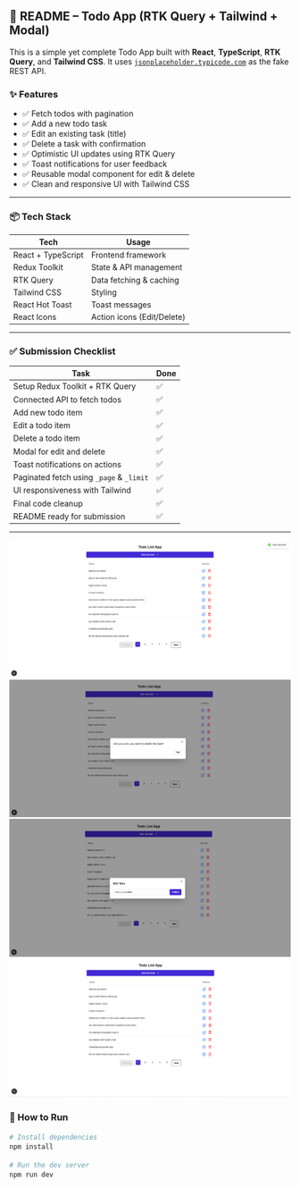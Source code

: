 ## 📘 README – Todo App (RTK Query + Tailwind + Modal)

This is a simple yet complete Todo App built with **React**, **TypeScript**, **RTK Query**, and **Tailwind CSS**. It uses [`jsonplaceholder.typicode.com`](https://jsonplaceholder.typicode.com/) as the fake REST API.

### ✨ Features

- ✅ Fetch todos with pagination
- ✅ Add a new todo task
- ✅ Edit an existing task (title)
- ✅ Delete a task with confirmation
- ✅ Optimistic UI updates using RTK Query
- ✅ Toast notifications for user feedback
- ✅ Reusable modal component for edit & delete
- ✅ Clean and responsive UI with Tailwind CSS

---

### 📦 Tech Stack

| Tech                | Usage                    |
|---------------------|--------------------------|
| React + TypeScript | Frontend framework       |
| Redux Toolkit       | State & API management  |
| RTK Query           | Data fetching & caching |
| Tailwind CSS        | Styling                 |
| React Hot Toast     | Toast messages          |
| React Icons         | Action icons (Edit/Delete) |

---

### ✅ Submission Checklist

| Task                                  | Done |
|---------------------------------------|------|
| Setup Redux Toolkit + RTK Query       | ✅   |
| Connected API to fetch todos          | ✅   |
| Add new todo item                     | ✅   |
| Edit a todo item                      | ✅   |
| Delete a todo item                    | ✅   |
| Modal for edit and delete             | ✅   |
| Toast notifications on actions        | ✅   |
| Paginated fetch using `_page` & `_limit` | ✅   |
| UI responsiveness with Tailwind       | ✅   |
| Final code cleanup                    | ✅   |
| README ready for submission           | ✅   |

---

![App Screenshot](./public/screenshots/dashboard-demo.png)
![App Screenshot](./public/screenshots/delete-demo.png)
![App Screenshot](./public/screenshots/edit-demo.png)
![App Screenshot](./public/screenshots/success-delete.png)


### 🚀 How to Run

```bash
# Install dependencies
npm install

# Run the dev server
npm run dev

